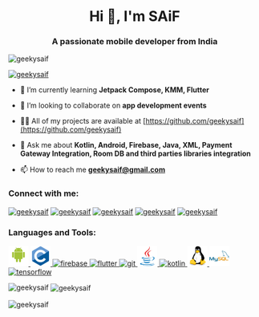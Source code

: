  
<h1 align="center">Hi 👋, I'm SAiF</h1>
<h3 align="center">A passionate mobile developer from India</h3>

<p align="left"> <img src="https://komarev.com/ghpvc/?username=geekysaif&label=Profile%20views&color=0e75b6&style=flat" alt="geekysaif" /> </p>

<p align="left"> <a href="[[https://twitter.com/geekysaif](https://www.instagram.com/geekysaif)](https://www.instagram.com/geekysaif)" target="blank"><img src="https://img.shields.io/twitter/follow/geekysaif?logo=instagram&style=for-the-badge" alt="geekysaif" /></a> </p>

- 🌱 I’m currently learning **Jetpack Compose, KMM, Flutter**

- 👯 I’m looking to collaborate on **app development events**

- 👨‍💻 All of my projects are available at [https://github.com/geekysaif](https://github.com/geekysaif)

- 💬 Ask me about **Kotlin, Android, Firebase, Java, XML, Payment Gateway Integration, Room DB and third parties libraries integration**

- 📫 How to reach me **geekysaif@gmail.com**

<h3 align="left">Connect with me:</h3>
<p align="left">
<a href="https://twitter.com/geekysaif" target="blank"><img align="center" src="https://raw.githubusercontent.com/rahuldkjain/github-profile-readme-generator/master/src/images/icons/Social/twitter.svg" alt="geekysaif" height="30" width="40" /></a>
<a href="https://linkedin.com/in/geekysaif" target="blank"><img align="center" src="https://raw.githubusercontent.com/rahuldkjain/github-profile-readme-generator/master/src/images/icons/Social/linked-in-alt.svg" alt="geekysaif" height="30" width="40" /></a>
<a href="https://fb.com/geekysaif" target="blank"><img align="center" src="https://raw.githubusercontent.com/rahuldkjain/github-profile-readme-generator/master/src/images/icons/Social/facebook.svg" alt="geekysaif" height="30" width="40" /></a>
<a href="https://instagram.com/geekysaif" target="blank"><img align="center" src="https://raw.githubusercontent.com/rahuldkjain/github-profile-readme-generator/master/src/images/icons/Social/instagram.svg" alt="geekysaif" height="30" width="40" /></a>
<a href="https://medium.com/geekysaif" target="blank"><img align="center" src="https://raw.githubusercontent.com/rahuldkjain/github-profile-readme-generator/master/src/images/icons/Social/medium.svg" alt="geekysaif" height="30" width="40" /></a>
</p>

<h3 align="left">Languages and Tools:</h3>
<p align="left"> <a href="https://developer.android.com" target="_blank" rel="noreferrer"> <img src="https://raw.githubusercontent.com/devicons/devicon/master/icons/android/android-original-wordmark.svg" alt="android" width="40" height="40"/> </a> <a href="https://www.cprogramming.com/" target="_blank" rel="noreferrer"> <img src="https://raw.githubusercontent.com/devicons/devicon/master/icons/c/c-original.svg" alt="c" width="40" height="40"/> </a> <a href="https://firebase.google.com/" target="_blank" rel="noreferrer"> <img src="https://www.vectorlogo.zone/logos/firebase/firebase-icon.svg" alt="firebase" width="40" height="40"/> </a> <a href="https://flutter.dev" target="_blank" rel="noreferrer"> <img src="https://www.vectorlogo.zone/logos/flutterio/flutterio-icon.svg" alt="flutter" width="40" height="40"/> </a> <a href="https://git-scm.com/" target="_blank" rel="noreferrer"> <img src="https://www.vectorlogo.zone/logos/git-scm/git-scm-icon.svg" alt="git" width="40" height="40"/> </a> <a href="https://www.java.com" target="_blank" rel="noreferrer"> <img src="https://raw.githubusercontent.com/devicons/devicon/master/icons/java/java-original.svg" alt="java" width="40" height="40"/> </a> <a href="https://kotlinlang.org" target="_blank" rel="noreferrer"> <img src="https://www.vectorlogo.zone/logos/kotlinlang/kotlinlang-icon.svg" alt="kotlin" width="40" height="40"/> </a> <a href="https://www.linux.org/" target="_blank" rel="noreferrer"> <img src="https://raw.githubusercontent.com/devicons/devicon/master/icons/linux/linux-original.svg" alt="linux" width="40" height="40"/> </a> <a href="https://www.mysql.com/" target="_blank" rel="noreferrer"> <img src="https://raw.githubusercontent.com/devicons/devicon/master/icons/mysql/mysql-original-wordmark.svg" alt="mysql" width="40" height="40"/> </a> <a href="https://www.tensorflow.org" target="_blank" rel="noreferrer"> <img src="https://www.vectorlogo.zone/logos/tensorflow/tensorflow-icon.svg" alt="tensorflow" width="40" height="40"/> </a> </p>

<p><img align="left" src="https://github-readme-stats.vercel.app/api/top-langs?username=geekysaif&show_icons=true&locale=en&layout=compact" alt="geekysaif" /></p>

<p>&nbsp;<img align="center" src="https://github-readme-stats.vercel.app/api?username=geekysaif&show_icons=true&locale=en" alt="geekysaif" /></p>

<p><img align="center" src="https://github-readme-streak-stats.herokuapp.com/?user=geekysaif&" alt="geekysaif" /></p>
